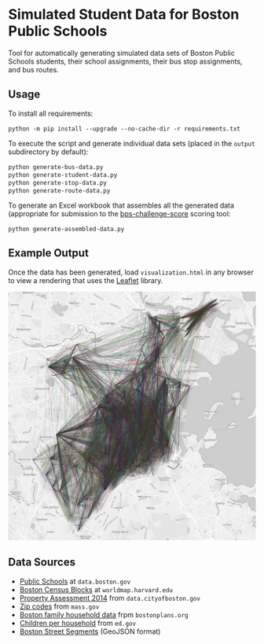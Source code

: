 # Simulated Student Data for Boston Public Schools
Tool for automatically generating simulated data sets of Boston Public Schools students, their school assignments, their bus stop assignments, and bus routes.

## Usage

To install all requirements:

    python -m pip install --upgrade --no-cache-dir -r requirements.txt

To execute the script and generate individual data sets (placed in the `output` subdirectory by default):

    python generate-bus-data.py
    python generate-student-data.py
    python generate-stop-data.py
    python generate-route-data.py

To generate an Excel workbook that assembles all the generated data (appropriate for submission to the [bps-challenge-score](https://github.com/Data-Mechanics/bps-challenge-score) scoring tool:

    python generate-assembled-data.py

## Example Output

Once the data has been generated, load `visualization.html` in any browser to view a rendering that uses the [Leaflet](http://leafletjs.com/) library.

![Visualization of generated data using Leaflet](visualization.png)

## Data Sources

* [Public Schools](https://data.boston.gov/dataset/public-schools) at `data.boston.gov`
* [Boston Census Blocks](http://worldmap.harvard.edu/data/geonode:c_bra_bl) at `worldmap.harvard.edu`
* [Property Assessment 2014](https://data.cityofboston.gov/dataset/Property-Assessment-2014/qz7u-kb7x) from `data.cityofboston.gov`
* [Zip codes](http://www.mass.gov/anf/research-and-tech/it-serv-and-support/application-serv/office-of-geographic-information-massgis/datalayers/zipcodes.html) from `mass.gov`
* [Boston family household data](https://www.bostonplans.org/getattachment/caf0d3fb-951d-4b0a-9181-9b41cdf59cf8) frpm `bostonplans.org`
* [Children per household](https://nces.ed.gov/programs/digest/d15/tables/dt15_102.10.asp?current=yes) from `ed.gov`
* [Boston Street Segments](http://bostonopendata-boston.opendata.arcgis.com/datasets/cfd1740c2e4b49389f47a9ce2dd236cc_8) (GeoJSON format)
